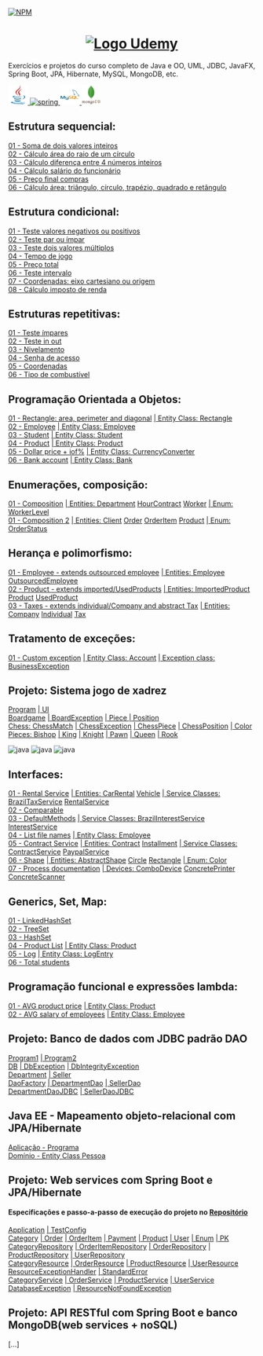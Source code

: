 [![NPM](https://img.shields.io/npm/l/react)](https://github.com/jnorgini/Java_POO-Projetos/blob/master/licence)  

<h1 align="center"><a href="https://web.dio.me/track/orange-tech/"><img src="https://s.udemycdn.com/meta/default-meta-image-v2.png" alt="Logo Udemy" width=400""/></a> <br /> </h1> 



Exercícios e projetos do curso completo de Java e OO, UML, JDBC, JavaFX, Spring Boot, JPA, Hibernate, MySQL, MongoDB, etc. 

<p align="left"> <a href="https://www.java.com" target="_blank" rel="noreferrer"> 
<img src="https://raw.githubusercontent.com/devicons/devicon/master/icons/java/java-original.svg" alt="java" width="40" height="40"/> </a> 
<a href="https://www.mongodb.com/" target="_blank" rel="noreferrer"> 
<a href="https://spring.io/" target="_blank" rel="noreferrer"> 
<img src="https://www.vectorlogo.zone/logos/springio/springio-icon.svg" alt="spring" width="40" height="40"/> </a>
<a href="https://www.mysql.com/" target="_blank" rel="noreferrer"> 
<img src="https://raw.githubusercontent.com/devicons/devicon/master/icons/mysql/mysql-original-wordmark.svg" alt="mysql" width="40" height="40"/> </a> 
<img src="https://raw.githubusercontent.com/devicons/devicon/master/icons/mongodb/mongodb-original-wordmark.svg" alt="mongodb" width="40" height="40"/> </a> 
 </p>

## Estrutura sequencial:
[01 - Soma de dois valores inteiros](https://github.com/jnorgini/estrutura_sequencial-Java/blob/master/src/estrutura_sequencial/E1.java)<br/>
[02 - Cálculo área do raio de um círculo](https://github.com/jnorgini/estrutura_sequencial-Java/blob/master/src/estrutura_sequencial/E2.java)<br/>
[03 - Cálculo diferença entre 4 números inteiros](https://github.com/jnorgini/estrutura_sequencial-Java/blob/master/src/estrutura_sequencial/E3.java)<br/>
[04 - Cálculo salário do funcionário](https://github.com/jnorgini/estrutura_sequencial-Java/blob/master/src/estrutura_sequencial/E4.java)<br/>
[05 - Preço final compras](https://github.com/jnorgini/estrutura_sequencial-Java/blob/master/src/estrutura_sequencial/E5.java)<br/>
[06 - Cálculo área: triângulo, círculo, trapézio, quadrado e retângulo](https://github.com/jnorgini/estrutura_sequencial-Java/blob/master/src/estrutura_sequencial/E6.java)<br/>



## Estrutura condicional:

[01 - Teste valores negativos ou positivos](https://github.com/jnorgini/estrutura_condicional-Java/blob/master/src/estrutura_condicional/E1.java)<br />
[02 - Teste par ou ímpar](https://github.com/jnorgini/estrutura_condicional-Java/blob/master/src/estrutura_condicional/E2.java)<br />
[03 - Teste dois valores múltiplos](https://github.com/jnorgini/estrutura_condicional-Java/blob/master/src/estrutura_condicional/E3.java)<br />
[04 - Tempo de jogo](https://github.com/jnorgini/estrutura_condicional-Java/blob/master/src/estrutura_condicional/E4.java)<br />
[05 - Preço total](https://github.com/jnorgini/estrutura_condicional-Java/blob/master/src/estrutura_condicional/E5.java)<br />
[06 - Teste intervalo](https://github.com/jnorgini/estrutura_condicional-Java/blob/master/src/estrutura_condicional/E6.java)<br />
[07 - Coordenadas: eixo cartesiano ou origem](https://github.com/jnorgini/estrutura_condicional-Java/blob/master/src/estrutura_condicional/E7.java)<br />
[08 - Cálculo imposto de renda](https://github.com/jnorgini/estrutura_condicional-Java/blob/master/src/estrutura_condicional/E8.java)<br />

## Estruturas repetitivas:
[01 - Teste ímpares](https://github.com/jnorgini/estrutura_repetitiva-Java/blob/master/src/here/E1.java)<br />
[02 - Teste in out](https://github.com/jnorgini/estrutura_repetitiva-Java/blob/master/src/here/E2.java)<br />
[03 - Nivelamento](https://github.com/jnorgini/estrutura_repetitiva-Java/blob/master/src/here/E3.java)<br />
[04 - Senha de acesso](https://github.com/jnorgini/estrutura_repetitiva-Java/blob/master/src/loopings/E1.java)<br />
[05 - Coordenadas](https://github.com/jnorgini/estrutura_repetitiva-Java/blob/master/src/loopings/E2.java)<br />
[06 - Tipo de combustível](https://github.com/jnorgini/estrutura_repetitiva-Java/blob/master/src/loopings/E3.java)<br />

## Programação Orientada a Objetos:
[01 - Rectangle: area, perimeter and diagonal](https://github.com/jnorgini/POO-Java/blob/master/src/application/E1.java)
[| Entity Class: Rectangle](https://github.com/jnorgini/POO-Java/blob/master/src/entities/Rectangle.java)<br />
[02 - Employee](https://github.com/jnorgini/POO-Java/blob/master/src/application/E2.java)
[| Entity Class: Employee](https://github.com/jnorgini/POO-Java/blob/master/src/entities/Employee.java)<br />
[03 - Student](https://github.com/jnorgini/POO-Java/blob/master/src/application/E3.java)
[| Entity Class: Student](https://github.com/jnorgini/POO-Java/blob/master/src/entities/Student.java)<br />
[04 - Product](https://github.com/jnorgini/POO-Java/blob/master/src/application/E4.java)
[| Entity Class: Product](https://github.com/jnorgini/POO-Java/blob/master/src/entities/Product.java)<br />
[05 - Dollar price + iof%](https://github.com/jnorgini/POO-Java/blob/master/src/application/E5.java)
[| Entity Class: CurrencyConverter](https://github.com/jnorgini/POO-Java/blob/master/src/entities/CurrencyConverter.java)<br />
[06 - Bank account](https://github.com/jnorgini/POO-Java/blob/master/src/application/E6.java)
[| Entity Class: Bank](https://github.com/jnorgini/POO-Java/blob/master/src/entities/Bank.java)<br />

## Enumerações, composição:
[01 - Composition](https://github.com/jnorgini/enum_composer-Java/blob/master/src/application/E1.java)
[| Entities: Department](https://github.com/jnorgini/enum_composer-Java/blob/master/src/entities/Department.java)
[HourContract](https://github.com/jnorgini/enum_composer-Java/blob/master/src/entities/HourContract.java)
[Worker](https://github.com/jnorgini/enum_composer-Java/blob/master/src/entities/Worker.java)
[| Enum: WorkerLevel](https://github.com/jnorgini/enum_composer-Java/blob/master/src/enums/WorkerLevel.java)<br />
[01 - Composition 2](https://github.com/jnorgini/enum_composer-Java/blob/master/src/application/E2.java)
[| Entities: Client](https://github.com/jnorgini/enum_composer-Java/blob/master/src/entities/Client.java)
[Order](https://github.com/jnorgini/enum_composer-Java/blob/master/src/entities/Order.java)
[OrderItem](https://github.com/jnorgini/enum_composer-Java/blob/master/src/entities/OrderItem.java)
[Product](https://github.com/jnorgini/enum_composer-Java/blob/master/src/entities/Product.java)
[| Enum: OrderStatus](https://github.com/jnorgini/enum_composer-Java/blob/master/src/enums/OrderStatus.java)<br />

## Herança e polimorfismo:
[01 - Employee - extends outsourced employee](https://github.com/jnorgini/heranca_e_polimorfismo-Java/blob/master/src/model/application/Program.java)
[| Entities: Employee](https://github.com/jnorgini/heranca_e_polimorfismo-Java/blob/master/src/model/entities/Employee.java)
[OutsourcedEmployee](https://github.com/jnorgini/heranca_e_polimorfismo-Java/blob/master/src/model/entities/OutsourcedEmployee.java)<br />
[02 - Product - extends imported/UsedProducts](https://github.com/jnorgini/heranca_e_polimorfismo-Java/blob/master/src/model/application/Program2.java)
[| Entities: ImportedProduct](https://github.com/jnorgini/heranca_e_polimorfismo-Java/blob/master/src/model/entities/ImportedProduct.java)
[Product](https://github.com/jnorgini/heranca_e_polimorfismo-Java/blob/master/src/model/entities/Product.java)
[UsedProduct](https://github.com/jnorgini/heranca_e_polimorfismo-Java/blob/master/src/model/entities/UsedProduct.java)<br />
[03 - Taxes - extends individual/Company and abstract Tax](https://github.com/jnorgini/heranca_e_polimorfismo-Java/blob/master/src/model/application/Program3.java)
[| Entities: Company](https://github.com/jnorgini/heranca_e_polimorfismo-Java/blob/master/src/model/entities/Company.java)
[Individual](https://github.com/jnorgini/heranca_e_polimorfismo-Java/blob/master/src/model/entities/Individual.java)
[Tax](https://github.com/jnorgini/heranca_e_polimorfismo-Java/blob/master/src/model/entities/Tax.java)<br />

## Tratamento de exceções:
[01 - Custom exception](https://github.com/jnorgini/throw_exception-Java/blob/master/src/source/E1.java)
[| Entity Class: Account](https://github.com/jnorgini/throw_exception-Java/blob/master/src/source/entities/Account.java)
[| Exception class: BusinessException](https://github.com/jnorgini/throw_exception-Java/blob/master/src/source/exceptions/BusinessException.java)<br />

## Projeto: Sistema jogo de xadrez
[Program](https://github.com/jnorgini/chess-system-java/blob/master/src/application/Program.java)
[| UI](https://github.com/jnorgini/chess-system-java/blob/master/src/application/UI.java)<br />
[Boardgame](https://github.com/jnorgini/chess-system-java/blob/master/src/boardgame/Board.java)
[| BoardException](https://github.com/jnorgini/chess-system-java/blob/master/src/boardgame/BoardException.java)
[| Piece ](https://github.com/jnorgini/chess-system-java/blob/master/src/boardgame/Piece.java)
[| Position](https://github.com/jnorgini/chess-system-java/blob/master/src/boardgame/Position.java)<br />
[Chess: ChessMatch](https://github.com/jnorgini/chess-system-java/blob/master/src/chess/ChessMatch.java)
[| ChessException](https://github.com/jnorgini/chess-system-java/blob/master/src/chess/ChessException.java)
[| ChessPiece](https://github.com/jnorgini/chess-system-java/blob/master/src/chess/ChessPiece.java)
[| ChessPosition](https://github.com/jnorgini/chess-system-java/blob/master/src/chess/ChessPosition.java)
[| Color](https://github.com/jnorgini/chess-system-java/blob/master/src/chess/Color.java)<br />
[Pieces: Bishop](https://github.com/jnorgini/chess-system-java/blob/master/src/chess/pieces/Bishop.java)
[| King](https://github.com/jnorgini/chess-system-java/blob/master/src/chess/pieces/King.java)
[| Knight](https://github.com/jnorgini/chess-system-java/blob/master/src/chess/pieces/Knight.java)
[| Pawn](https://github.com/jnorgini/chess-system-java/blob/master/src/chess/pieces/Pawn.java)
[| Queen](https://github.com/jnorgini/chess-system-java/blob/master/src/chess/pieces/Queen.java)
[| Rook](https://github.com/jnorgini/chess-system-java/blob/master/src/chess/pieces/Rook.java)<br />


<img src="https://user-images.githubusercontent.com/114461353/210179792-504da87c-2a1a-4753-a548-9c2633246b27.png" alt="java" width="200" height="220"/> </a> 
<img src="https://user-images.githubusercontent.com/114461353/210179794-0323c1b6-0fe3-4631-b0af-563cb60fd52f.png" alt="java" width="200" height="220"/> </a> 
<img src="https://user-images.githubusercontent.com/114461353/210179795-d56c232d-eed0-44dd-842d-51dba03190f4.png" alt="java" width="200" height="220"/> </a> 




## Interfaces:
[01 - Rental Service](https://github.com/jnorgini/Interfaces-Java/blob/master/src/interfaces/Aula1.java)
[| Entities: CarRental](https://github.com/jnorgini/Interfaces-Java/blob/master/src/model/entities/CarRental.java)
[Vehicle](https://github.com/jnorgini/Interfaces-Java/blob/master/src/model/entities/Vehicle.java)
[| Service Classes: BrazilTaxService](https://github.com/jnorgini/Interfaces-Java/blob/master/src/model/services/BrazilTaxService.java)
[RentalService](https://github.com/jnorgini/Interfaces-Java/blob/master/src/model/services/RentalService.java)<br />
[02 - Comparable](https://github.com/jnorgini/Interfaces-Java/blob/master/src/interfaces/Comparable_aula.java)<br />
[03 - DefaultMethods](https://github.com/jnorgini/Interfaces-Java/blob/master/src/interfaces/DefaultMethods.java)
[| Service Classes: BrazilInterestService](https://github.com/jnorgini/Interfaces-Java/blob/master/src/model/services/BrazilInterestService.java)
[InterestService](https://github.com/jnorgini/Interfaces-Java/blob/master/src/model/services/InterestService.java)<br />
[04 - List file names](https://github.com/jnorgini/Interfaces-Java/blob/master/src/interfaces/Lista_arquivo_nomes.java)
[| Entity Class: Employee](https://github.com/jnorgini/Interfaces-Java/blob/master/src/model/entities/Employee.java)<br />
[05 - Contract Service](https://github.com/jnorgini/Interfaces-Java/blob/master/src/interfaces/Program.java)
[| Entities: Contract](https://github.com/jnorgini/Interfaces-Java/blob/master/src/model/entities/Contract.java)
[Installment](https://github.com/jnorgini/Interfaces-Java/blob/master/src/model/entities/Installment.java)
[| Service Classes: ContractService](https://github.com/jnorgini/Interfaces-Java/blob/master/src/model/services/ContractService.java)
[PaypalService](https://github.com/jnorgini/Interfaces-Java/blob/master/src/model/services/PaypalService.java)<br />
[06 - Shape](https://github.com/jnorgini/Interfaces-Java/blob/master/src/interfaces/Program0.java)
[| Entities: AbstractShape](https://github.com/jnorgini/Interfaces-Java/blob/master/src/model/entities/AbstractShape.java)
[Circle](https://github.com/jnorgini/Interfaces-Java/blob/master/src/model/entities/Circle.java)
[Rectangle](https://github.com/jnorgini/Interfaces-Java/blob/master/src/model/entities/Rectangle.java)
[| Enum: Color](https://github.com/jnorgini/Interfaces-Java/blob/master/src/model/enums/Color.java)<br />
[07 - Process documentation](https://github.com/jnorgini/Interfaces-Java/blob/master/src/interfaces/Program1.java)
[| Devices: ComboDevice](https://github.com/jnorgini/Interfaces-Java/blob/master/src/model/devices/ComboDevice.java)
[ConcretePrinter](https://github.com/jnorgini/Interfaces-Java/blob/master/src/model/devices/ConcretePrinter.java)
[ConcreteScanner](https://github.com/jnorgini/Interfaces-Java/blob/master/src/model/devices/ConcreteScanner.java)<br />

## Generics, Set, Map:
[01 - LinkedHashSet](https://github.com/jnorgini/generics_set_map-Java/blob/master/src/generics_set_map/Aula6.java)<br />
[02 - TreeSet](https://github.com/jnorgini/generics_set_map-Java/blob/master/src/generics_set_map/Aula6_parte_2.java)<br />
[03 - HashSet](https://github.com/jnorgini/generics_set_map-Java/blob/master/src/generics_set_map/Aula7.java)<br />
[04 - Product List](https://github.com/jnorgini/generics_set_map-Java/blob/master/src/generics_set_map/Aula8.java)
[| Entity Class: Product](https://github.com/jnorgini/generics_set_map-Java/blob/master/src/entities/Product2.java)<br />
[05 - Log](https://github.com/jnorgini/generics_set_map-Java/blob/master/src/generics_set_map/E1.java)
[| Entity Class: LogEntry](https://github.com/jnorgini/generics_set_map-Java/blob/master/src/entities/LogEntry.java)<br />
[06 - Total students](https://github.com/jnorgini/generics_set_map-Java/blob/master/src/generics_set_map/E2.java)<br />

## Programação funcional e expressões lambda:
[01 - AVG product price](https://github.com/jnorgini/program.-funcional_expressoes_lambda-Java/blob/master/src/application/E1.java)
[| Entity Class: Product](https://github.com/jnorgini/program.-funcional_expressoes_lambda-Java/blob/master/src/entities/Product.java)<br />
[02 - AVG salary of employees](https://github.com/jnorgini/program.-funcional_expressoes_lambda-Java/blob/master/src/application/E2.java)
[| Entity Class: Employee](https://github.com/jnorgini/program.-funcional_expressoes_lambda-Java/blob/master/src/entities/Employee.java)<br />

## Projeto: Banco de dados com JDBC padrão DAO
[Program1](https://github.com/jnorgini/dao-jdbc/blob/master/src/application/Program.java)
[| Program2](https://github.com/jnorgini/dao-jdbc/blob/master/src/application/Program2.java)<br />
[DB](https://github.com/jnorgini/dao-jdbc/blob/master/src/db/DB.java)
[| DbException](https://github.com/jnorgini/dao-jdbc/blob/master/src/db/DbException.java)
[| DbIntegrityException](https://github.com/jnorgini/dao-jdbc/blob/master/src/db/DbIntegrityException.java)<br />
[Department](https://github.com/jnorgini/dao-jdbc/blob/master/src/model/entities/Department.java)
[| Seller](https://github.com/jnorgini/dao-jdbc/blob/master/src/model/entities/Seller.java)<br />
[DaoFactory](https://github.com/jnorgini/dao-jdbc/blob/master/src/model/dao/DaoFactory.java)
[| DepartmentDao](https://github.com/jnorgini/dao-jdbc/blob/master/src/model/dao/DepartmentDao.java)
[| SellerDao](https://github.com/jnorgini/dao-jdbc/blob/master/src/model/dao/SellerDao.java)<br />
[DepartmentDaoJDBC](https://github.com/jnorgini/dao-jdbc/blob/master/src/model/dao/impl/DepartmentDaoJDBC.java)
[| SellerDaoJDBC](https://github.com/jnorgini/dao-jdbc/blob/master/src/model/dao/impl/SellerDaoJDBC.java)<br />

## Java EE - Mapeamento objeto-relacional com JPA/Hibernate
[Aplicação - Programa](https://github.com/jnorgini/JPA-Hibernate/blob/master/src/main/java/aplicacao/Programa.java)<br />
[Domínio - Entity Class Pessoa](https://github.com/jnorgini/JPA-Hibernate/blob/master/src/main/java/dominio/Pessoa.java)<br />

## Projeto: Web services com Spring Boot e JPA/Hibernate

<h4> Especificações e passo-a-passo de execução do projeto no <a href="https://github.com/jnorgini/workshop-springboot-jpa">Repositório</a> <br /> </h4> 

[Application](https://github.com/jnorgini/workshop-springboot-jpa/blob/main/src/main/java/com/educandoweb/course/CourseApplication.java)
[| TestConfig](https://github.com/jnorgini/workshop-springboot-jpa/blob/main/src/main/java/com/educandoweb/course/config/TestConfig.java)<br />
[Category](https://github.com/jnorgini/workshop-springboot-jpa/blob/main/src/main/java/com/educandoweb/course/entities/Category.java)
[| Order](https://github.com/jnorgini/workshop-springboot-jpa/blob/main/src/main/java/com/educandoweb/course/entities/Order.java)
[| OrderItem](https://github.com/jnorgini/workshop-springboot-jpa/blob/main/src/main/java/com/educandoweb/course/entities/OrderItem.java)
[| Payment](https://github.com/jnorgini/workshop-springboot-jpa/blob/main/src/main/java/com/educandoweb/course/entities/Payment.java)
[| Product](https://github.com/jnorgini/workshop-springboot-jpa/blob/main/src/main/java/com/educandoweb/course/entities/Product.java)
[| User](https://github.com/jnorgini/workshop-springboot-jpa/blob/main/src/main/java/com/educandoweb/course/entities/User.java)
[| Enum](https://github.com/jnorgini/workshop-springboot-jpa/blob/main/src/main/java/com/educandoweb/course/entities/enums/OrderStatus.java)
[| PK](https://github.com/jnorgini/workshop-springboot-jpa/blob/main/src/main/java/com/educandoweb/course/entities/pk/OrderItemPK.java)<br />
[CategoryRepository](https://github.com/jnorgini/workshop-springboot-jpa/blob/main/src/main/java/com/educandoweb/course/repositories/CategoryRepository.java)
[| OrderItemRepository](https://github.com/jnorgini/workshop-springboot-jpa/blob/main/src/main/java/com/educandoweb/course/repositories/OrderItemRepository.java)
[| OrderRepository](https://github.com/jnorgini/workshop-springboot-jpa/blob/main/src/main/java/com/educandoweb/course/repositories/OrderRepository.java)
[| ProductRepository](https://github.com/jnorgini/workshop-springboot-jpa/blob/main/src/main/java/com/educandoweb/course/repositories/ProductRepository.java)
[| UserRepository](https://github.com/jnorgini/workshop-springboot-jpa/blob/main/src/main/java/com/educandoweb/course/repositories/UserRepository.java)<br />
[CategoryResource](https://github.com/jnorgini/workshop-springboot-jpa/blob/main/src/main/java/com/educandoweb/course/resources/CategoryResource.java)
[| OrderResource](https://github.com/jnorgini/workshop-springboot-jpa/blob/main/src/main/java/com/educandoweb/course/resources/OrderResource.java)
[| ProductResource](https://github.com/jnorgini/workshop-springboot-jpa/blob/main/src/main/java/com/educandoweb/course/resources/ProductResource.java)
[| UserResource](https://github.com/jnorgini/workshop-springboot-jpa/blob/main/src/main/java/com/educandoweb/course/resources/UserResource.java)<br />
[ResourceExceptionHandler](https://github.com/jnorgini/workshop-springboot-jpa/blob/main/src/main/java/com/educandoweb/course/resources/exceptions/ResourceExceptionHandler.java)
[| StandardError](https://github.com/jnorgini/workshop-springboot-jpa/blob/main/src/main/java/com/educandoweb/course/resources/exceptions/StandardError.java)<br />
[CategoryService](https://github.com/jnorgini/workshop-springboot-jpa/blob/main/src/main/java/com/educandoweb/course/services/CategoryService.java)
[| OrderService](https://github.com/jnorgini/workshop-springboot-jpa/blob/main/src/main/java/com/educandoweb/course/services/OrderService.java)
[| ProductService](https://github.com/jnorgini/workshop-springboot-jpa/blob/main/src/main/java/com/educandoweb/course/services/ProductService.java)
[| UserService](https://github.com/jnorgini/workshop-springboot-jpa/blob/main/src/main/java/com/educandoweb/course/services/UserService.java)<br />
[DatabaseException](https://github.com/jnorgini/workshop-springboot-jpa/blob/main/src/main/java/com/educandoweb/course/services/exceptions/DatabaseException.java)
[| ResourceNotFoundException](https://github.com/jnorgini/workshop-springboot-jpa/blob/main/src/main/java/com/educandoweb/course/services/exceptions/ResourceNotFoundException.java)<br />

## Projeto: API RESTful com Spring Boot e banco MongoDB(web services + noSQL)
[...]

